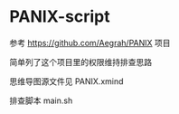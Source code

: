 # PANIX-script

参考 https://github.com/Aegrah/PANIX 项目

简单列了这个项目里的权限维持排查思路

思维导图源文件见 PANIX.xmind

排查脚本 main.sh
